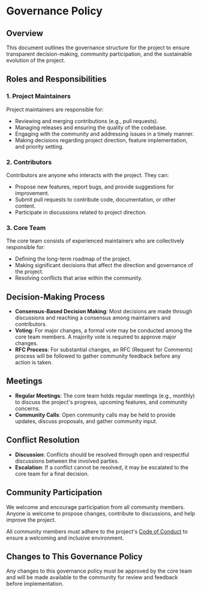# Governance Policy

## Overview

This document outlines the governance structure for the project to ensure transparent decision-making, community participation, and the sustainable evolution of the project.

## Roles and Responsibilities

### 1. Project Maintainers

Project maintainers are responsible for:

- Reviewing and merging contributions (e.g., pull requests).
- Managing releases and ensuring the quality of the codebase.
- Engaging with the community and addressing issues in a timely manner.
- Making decisions regarding project direction, feature implementation, and priority setting.

### 2. Contributors

Contributors are anyone who interacts with the project. They can:

- Propose new features, report bugs, and provide suggestions for improvement.
- Submit pull requests to contribute code, documentation, or other content.
- Participate in discussions related to project direction.

### 3. Core Team

The core team consists of experienced maintainers who are collectively responsible for:

- Defining the long-term roadmap of the project.
- Making significant decisions that affect the direction and governance of the project.
- Resolving conflicts that arise within the community.

## Decision-Making Process

- **Consensus-Based Decision Making**: Most decisions are made through discussions and reaching a consensus among maintainers and contributors.
- **Voting**: For major changes, a formal vote may be conducted among the core team members. A majority vote is required to approve major changes.
- **RFC Process**: For substantial changes, an RFC (Request for Comments) process will be followed to gather community feedback before any action is taken.

## Meetings

- **Regular Meetings**: The core team holds regular meetings (e.g., monthly) to discuss the project's progress, upcoming features, and community concerns.
- **Community Calls**: Open community calls may be held to provide updates, discuss proposals, and gather community input.

## Conflict Resolution

- **Discussion**: Conflicts should be resolved through open and respectful discussions between the involved parties.
- **Escalation**: If a conflict cannot be resolved, it may be escalated to the core team for a final decision.

## Community Participation

We welcome and encourage participation from all community members. Anyone is welcome to propose changes, contribute to discussions, and help improve the project.

All community members must adhere to the project's [Code of Conduct](CODE_OF_CONDUCT.md) to ensure a welcoming and inclusive environment.

## Changes to This Governance Policy

Any changes to this governance policy must be approved by the core team and will be made available to the community for review and feedback before implementation.
